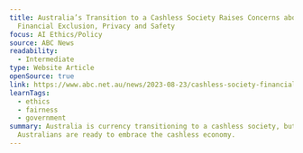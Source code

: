 ```yaml
---
title: Australia’s Transition to a Cashless Society Raises Concerns about
  Financial Exclusion, Privacy and Safety
focus: AI Ethics/Policy
source: ABC News
readability:
  - Intermediate
type: Website Article
openSource: true
link: https://www.abc.net.au/news/2023-08-23/cashless-society-financial-exclusion-safety-privacy-concerns/102706718
learnTags:
  - ethics
  - fairness
  - government
summary: Australia is currency transitioning to a cashless society, but not all
  Australians are ready to embrace the cashless economy.
---
```

